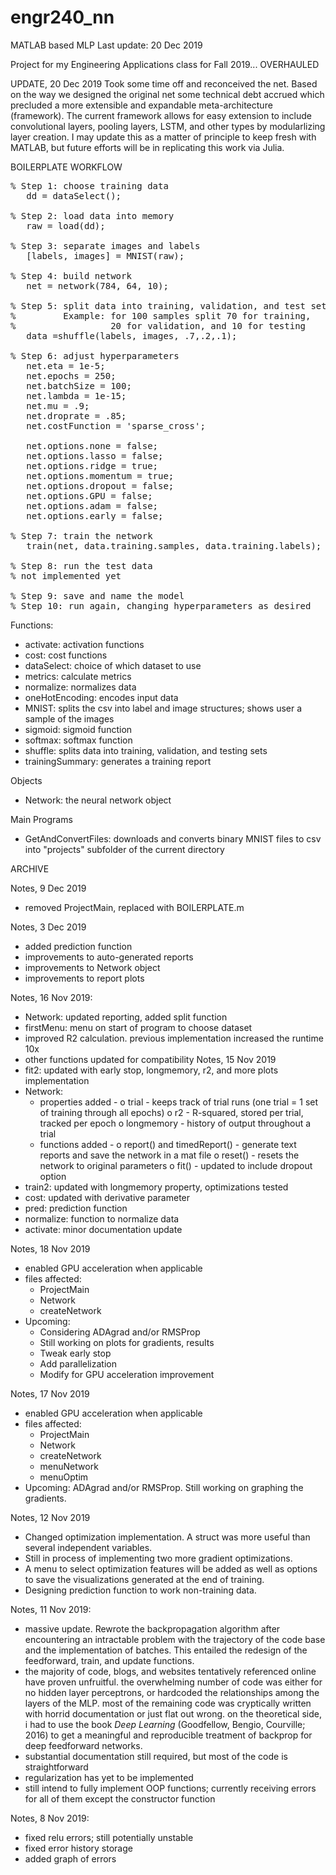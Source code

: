 # engr240_nn
MATLAB based MLP
Last update: 20 Dec 2019

Project for my Engineering Applications class for Fall 2019... OVERHAULED

UPDATE, 20 Dec 2019
Took some time off and reconceived the net. Based on the way we designed the
original net some technical debt accrued which precluded a more extensible
and expandable meta-architecture (framework). The current framework allows
for easy extension to include convolutional layers, pooling layers, LSTM,
and other types by modularlizing layer creation. I may update this as a matter
of principle to keep fresh with MATLAB, but future efforts will be in
replicating this work via Julia.


BOILERPLATE WORKFLOW<br/>
<pre>
% Step 1: choose training data
   dd = dataSelect();
   
% Step 2: load data into memory
   raw = load(dd);

% Step 3: separate images and labels
   [labels, images] = MNIST(raw);

% Step 4: build network
   net = network(784, 64, 10);
   
% Step 5: split data into training, validation, and test sets
%         Example: for 100 samples split 70 for training,
%                  20 for validation, and 10 for testing
   data =shuffle(labels, images, .7,.2,.1);  

% Step 6: adjust hyperparameters
   net.eta = 1e-5;                           
   net.epochs = 250;
   net.batchSize = 100;
   net.lambda = 1e-15;
   net.mu = .9;
   net.droprate = .85;
   net.costFunction = 'sparse_cross';
   
   net.options.none = false;
   net.options.lasso = false;
   net.options.ridge = true;
   net.options.momentum = true;
   net.options.dropout = false;
   net.options.GPU = false;
   net.options.adam = false;
   net.options.early = false;
   
% Step 7: train the network
   train(net, data.training.samples, data.training.labels);                    

% Step 8: run the test data
% not implemented yet

% Step 9: save and name the model
% Step 10: run again, changing hyperparameters as desired
</pre>
   
Functions:
- activate: activation functions
- cost: cost functions
- dataSelect: choice of which dataset to use
- metrics: calculate metrics
- normalize: normalizes data
- oneHotEncoding: encodes input data
- MNIST: splits the csv into label and image structures; shows user a sample of the images
- sigmoid: sigmoid function
- softmax: softmax function
- shuffle: splits data into training, validation, and testing sets
- trainingSummary: generates a training report

Objects
- Network: the neural network object

Main Programs
- GetAndConvertFiles: downloads and converts binary MNIST files to csv into "projects" subfolder of the current directory



ARCHIVE


Notes, 9 Dec 2019
- removed ProjectMain, replaced with BOILERPLATE.m

Notes, 3 Dec 2019
- added prediction function
- improvements to auto-generated reports
- improvements to Network object
- improvements to report plots

Notes, 16 Nov 2019:
- Network: updated reporting, added split function
- firstMenu: menu on start of program to choose dataset
- improved R2 calculation. previous implementation increased the runtime 10x
- other functions updated for compatibility
Notes, 15 Nov 2019
- fit2: updated with early stop, longmemory, r2, and more plots implementation
- Network:
    * properties added -
        o trial - keeps track of trial runs (one trial = 1 set of training through all epochs)
        o r2 - R-squared, stored per trial, tracked per epoch
        o longmemory - history of output throughout a trial
    * functions added -
        o report() and timedReport() - generate text reports and save the network in a mat file
        o reset() - resets the network to original parameters
        o fit() - updated to include dropout option
- train2: updated with longmemory property, optimizations tested
- cost: updated with derivative parameter
- pred: prediction function
- normalize: function to normalize data
- activate: minor documentation update


Notes, 18 Nov 2019
- enabled GPU acceleration when applicable
- files affected:
   - ProjectMain
   - Network
   - createNetwork
- Upcoming:
   + Considering ADAgrad and/or RMSProp
   + Still working on plots for gradients, results
   + Tweak early stop
   + Add parallelization
   + Modify for GPU acceleration improvement

Notes, 17 Nov 2019
- enabled GPU acceleration when applicable
- files affected:
   - ProjectMain
   - Network
   - createNetwork
   - menuNetwork
   - menuOptim
- Upcoming: ADAgrad and/or RMSProp. Still working on graphing the gradients.

Notes, 12 Nov 2019
- Changed optimization implementation. A struct was more useful than several independent variables.
- Still in process of implementing two more gradient optimizations.
- A menu to select optimization features will be added as well as options to save the
  visualizations generated at the end of training.
- Designing prediction function to work non-training data.

Notes, 11 Nov 2019:
- massive update. Rewrote the backpropagation algorithm after encountering an intractable problem
  with the trajectory of the code base and the implementation of batches. This entailed the redesign
  of the feedforward, train, and update functions.
- the majority of code, blogs, and websites  tentatively referenced online have proven unfruitful. the
  overwhelming number of code was either for no hidden layer perceptrons, or hardcoded the relationships
  among the layers of the MLP. most of the remaining code was cryptically written with horrid documentation
  or just flat out wrong. on the theoretical side, i had to use the book *Deep Learning* (Goodfellow, Bengio,
  Courville; 2016) to get a meaningful and reproducible treatment of backprop for deep feedforward networks.
- substantial documentation still required, but most of the code is straightforward
- regularization has yet to be implemented
- still intend to fully implement OOP functions; currently receiving errors for all of them except the
  constructor function

Notes, 8 Nov 2019:
- fixed relu errors; still potentially unstable
- fixed error history storage
- added graph of errors
